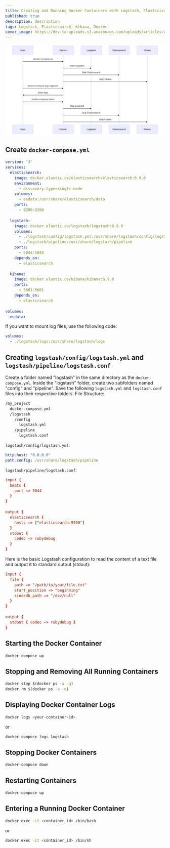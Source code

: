 ```yaml
---
title: Creating and Running Docker Containers with Logstash, Elasticsearch, and Kibana 
published: true
description: description
tags: Logstash, Elasticsearch, Kibana, Docker
cover_image: https://dev-to-uploads.s3.amazonaws.com/uploads/articles/ai2vf40cfin1l6p57isd.png
---
```

![Creating and Running Docker Containers with Logstash, Elasticsearch, and Kibana](./assets/flow.svg)
## Create `docker-compose.yml`
```yaml
version: '3'
services:
  elasticsearch:
    image: docker.elastic.co/elasticsearch/elasticsearch:8.9.0
    environment:
      - discovery.type=single-node
    volumes:
      - esdata:/usr/share/elasticsearch/data
    ports:
      - 9200:9200

  logstash:
    image: docker.elastic.co/logstash/logstash:8.9.0
    volumes:
      - ./logstash/config/logstash.yml:/usr/share/logstash/config/logstash.yml
      - ./logstash/pipeline:/usr/share/logstash/pipeline
    ports:
      - 5044:5044
    depends_on:
      - elasticsearch

  kibana:
    image: docker.elastic.co/kibana/kibana:8.9.0
    ports:
      - 5601:5601
    depends_on:
      - elasticsearch

volumes:
  esdata:
```
If you want to mount log files, use the following code:
```yaml
volumes:
  - ./logstash/logs:/usr/share/logstash/logs
```
## Creating `logstash/config/logstash.yml` and `logstash/pipeline/logstash.conf`
Create a folder named "logstash" in the same directory as the `docker-compose.yml`. Inside the "logstash" folder, create two subfolders named "config" and "pipeline". Save the following `logstash.yml` and `logstash.conf` files into their respective folders.
File Structure:
```bash
/my_project
  docker-compose.yml
  /logstash
    /config
      logstash.yml
    /pipeline
      logstash.conf
```
`logstash/config/logstash.yml`:
```yaml
http.host: "0.0.0.0"
path.config: /usr/share/logstash/pipeline
```
`logstash/pipeline/logstash.conf`:
```conf
input {
  beats {
    port => 5044
  }
}

output {
  elasticsearch {
    hosts => ["elasticsearch:9200"]
  }
  stdout {
    codec => rubydebug
  }
}
```
Here is the basic Logstash configuration to read the content of a text file and output it to standard output (stdout):
```conf
input {
  file {
    path => "/path/to/your/file.txt"
    start_position => "beginning"
    sincedb_path => "/dev/null"
  }
}

output {
  stdout { codec => rubydebug }
}
```
## Starting the Docker Container
```bash
docker-compose up
```
## Stopping and Removing All Running Containers
```bash
docker stop $(docker ps -a -q)
docker rm $(docker ps -a -q)
```
## Displaying Docker Container Logs
```bash
docker logs <your-container-id>
```
or
```bash
docker-compose logs logstash
```
## Stopping Docker Containers
```bash
docker-compose down
```
## Restarting Containers
```bash
docker-compose up
```
## Entering a Running Docker Container
```bash
docker exec -it <container_id> /bin/bash
```
or
```bash
docker exec -it <container_id> /bin/sh
```